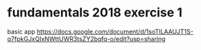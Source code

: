 # fundamentals 2018 exercise 1
basic app
https://docs.google.com/document/d/1soTILAAUJT1S-q7fpkGJxQIxNWttUWR3tsZY2bqfq-o/edit?usp=sharing
